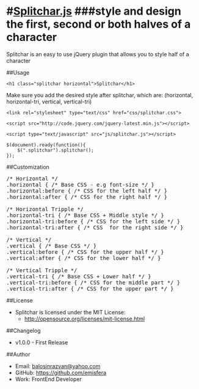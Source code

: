 #[Splitchar.js](http://emisfera.github.io/Splitchar.js/)
###style and design the first, second or both halves of a character
=========

Splitchar is an easy to use jQuery plugin that allows you to style half of a character

##Usage
<pre class="language-markup"><code>&lt;h1 class=&quot;splitchar horizontal&quot;&gt;Splitchar&lt;/h1&gt;</code></pre>
Make sure you add the desired style after splitchar, which are: (horizontal, horizontal-tri, vertical, vertical-tri)
<pre class="language-markup"><code>&lt;link rel=&quot;stylesheet&quot; type=&quot;text/css&quot; href=&quot;css/splitchar.css&quot;&gt;</code></pre>
<pre class="language-markup"><code>&lt;script src=&quot;http://code.jquery.com/jquery-latest.min.js&quot;&gt;&lt;/script&gt;</code></pre>				
<pre class="language-markup"><code>&lt;script type=&quot;text/javascript&quot; src=&quot;js/splitchar.js&quot;&gt;&lt;/script&gt;</code></pre>
<pre class="language-javascript"><code>$(document).ready(function(){
    $(".splitchar").splitchar();
});</code></pre>

##Customization
<pre class="language-markup">/* Horizontal */
.horizontal { /* Base CSS - e.g font-size */ }
.horizontal:before { /* CSS for the left half */ }
.horizontal:after { /* CSS for the right half */ }

/* Horizontal Tripple */
.horizontal-tri { /* Base CSS + Middle style */ }
.horizontal-tri:before { /* CSS for the left side */ }
.horizontal-tri:after { /* CSS  for the right side */ }

/* Vertical */
.vertical { /* Base CSS */ }
.vertical:before { /* CSS for the upper half */ }
.vertical:after { /* CSS for the lower half */ }

/* Vertical Tripple */
.vertical-tri { /* Base CSS + Lower half */ }
.vertical-tri:before { /* CSS for the middle part */ }
.vertical-tri:after { /* CSS for the upper part */ }</pre>

##License
- Splitchar is licensed under the MIT License:
  - http://opensource.org/licenses/mit-license.html

##Changelog
- v1.0.0 - First Release

##Author
- Email: balosinrazvan@yahoo.com
- GitHub: https://github.com/emisfera
- Work: FrontEnd Developer

